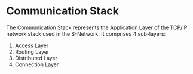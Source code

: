 # Communication Stack

The Communication Stack represents the Application Layer of the TCP/IP network stack used in the S-Network. It comprises
4 sub-layers:

1. Access Layer
2. Routing Layer
3. Distributed Layer
4. Connection Layer